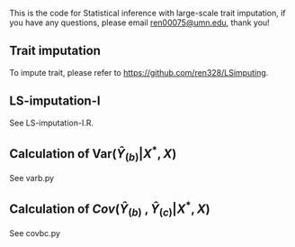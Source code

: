 This is the code for Statistical inference with large-scale trait imputation, if you have any questions, please email ren00075@umn.edu, thank you!
## Trait imputation
To impute trait, please refer to https://github.com/ren328/LSimputing.

## LS-imputation-I
See LS-imputation-I.R.

## Calculation of $\text{Var}(\hat{Y}_{(b)}| X^*, X)$
See varb.py

## Calculation of $Cov(\hat{Y}_{(b)}$ $,\hat{Y}_{(c)}|X^*, X)$
See covbc.py
